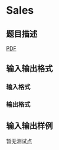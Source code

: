 # Sales

## 题目描述

[problemUrl]: https://uva.onlinejudge.org/index.php?option=com_onlinejudge&Itemid=8&category=247&page=show_problem&problem=3701

[PDF](https://uva.onlinejudge.org/external/12/p1260.pdf)

## 输入输出格式

### 输入格式

### 输出格式

## 输入输出样例

暂无测试点

